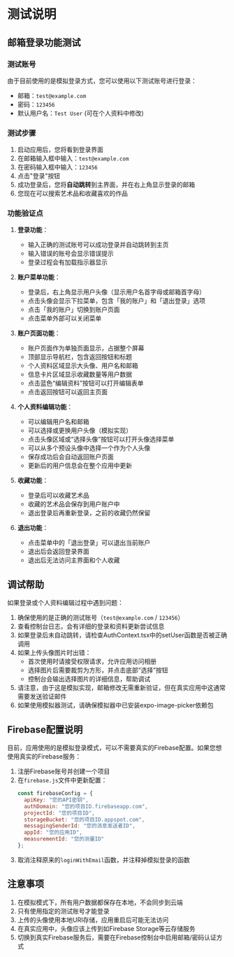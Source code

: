 # 测试说明

## 邮箱登录功能测试

### 测试账号

由于目前使用的是模拟登录方式，您可以使用以下测试账号进行登录：

- 邮箱：`test@example.com`
- 密码：`123456`
- 默认用户名：`Test User` (可在个人资料中修改)

### 测试步骤

1. 启动应用后，您将看到登录界面
2. 在邮箱输入框中输入：`test@example.com`
3. 在密码输入框中输入：`123456`
4. 点击"登录"按钮
5. 成功登录后，您将**自动跳转**到主界面，并在右上角显示登录的邮箱
6. 您现在可以搜索艺术品和收藏喜欢的作品

### 功能验证点

1. **登录功能**：
   - 输入正确的测试账号可以成功登录并自动跳转到主页
   - 输入错误的账号会显示错误提示
   - 登录过程会有加载指示器显示

2. **账户菜单功能**：
   - 登录后，右上角显示用户头像（显示用户名首字母或邮箱首字母）
   - 点击头像会显示下拉菜单，包含「我的账户」和「退出登录」选项
   - 点击「我的账户」切换到账户页面
   - 点击菜单外部可以关闭菜单

3. **账户页面功能**：
   - 账户页面作为单独页面显示，占据整个屏幕
   - 顶部显示导航栏，包含返回按钮和标题
   - 个人资料区域显示大头像、用户名和邮箱
   - 信息卡片区域显示收藏数量等用户数据
   - 点击蓝色“编辑资料”按钮可以打开编辑表单
   - 点击返回按钮可以返回主页面

4. **个人资料编辑功能**：
   - 可以编辑用户名和邮箱
   - 可以选择或更换用户头像（模拟实现）
   - 点击头像区域或“选择头像”按钮可以打开头像选择菜单
   - 可以从多个预设头像中选择一个作为个人头像
   - 保存成功后会自动返回账户页面
   - 更新后的用户信息会在整个应用中更新

4. **收藏功能**：
   - 登录后可以收藏艺术品
   - 收藏的艺术品会保存到用户账户中
   - 退出登录后再重新登录，之前的收藏仍然保留

5. **退出功能**：
   - 点击菜单中的「退出登录」可以退出当前账户
   - 退出后会返回登录界面
   - 退出后无法访问主界面和个人收藏

## 调试帮助

如果登录或个人资料编辑过程中遇到问题：

1. 确保使用的是正确的测试账号（`test@example.com` / `123456`）
2. 查看控制台日志，会有详细的登录和资料更新尝试信息
3. 如果登录后未自动跳转，请检查AuthContext.tsx中的setUser函数是否被正确调用
4. 如果上传头像图片时出错：
   - 首次使用时请接受权限请求，允许应用访问相册
   - 选择图片后需要裁剪为方形，并点击底部“选择”按钮
   - 控制台会输出选择图片的详细信息，帮助调试
5. 请注意，由于这是模拟实现，邮箱修改无需重新验证，但在真实应用中这通常需要发送验证邮件
6. 如果使用模拟器测试，请确保模拟器中已安装expo-image-picker依赖包

## Firebase配置说明

目前，应用使用的是模拟登录模式，可以不需要真实的Firebase配置。如果您想使用真实的Firebase服务：

1. 注册Firebase账号并创建一个项目
2. 在`firebase.js`文件中更新配置：
   ```javascript
   const firebaseConfig = {
     apiKey: "您的API密钥",
     authDomain: "您的项目ID.firebaseapp.com",
     projectId: "您的项目ID",
     storageBucket: "您的项目ID.appspot.com",
     messagingSenderId: "您的消息发送者ID",
     appId: "您的应用ID",
     measurementId: "您的测量ID"
   };
   ```
3. 取消注释原来的`loginWithEmail`函数，并注释掉模拟登录的函数

## 注意事项

1. 在模拟模式下，所有用户数据都保存在本地，不会同步到云端
2. 只有使用指定的测试账号才能登录
3. 上传的头像使用本地URI存储，应用重启后可能无法访问
4. 在真实应用中，头像应该上传到如Firebase Storage等云存储服务
5. 切换到真实Firebase服务后，需要在Firebase控制台中启用邮箱/密码认证方式
